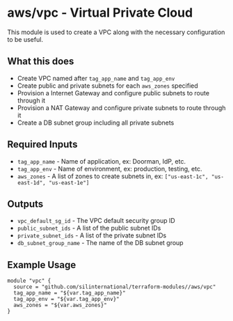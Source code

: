# aws/vpc - Virtual Private Cloud
This module is used to create a VPC along with the necessary configuration to
be useful.

## What this does

 - Create VPC named after `tag_app_name` and `tag_app_env`
 - Create public and private subnets for each `aws_zones` specified
 - Provision a Internet Gateway and configure public subnets to route through it
 - Provision a NAT Gateway and configure private subnets to route through it
 - Create a DB subnet group including all private subnets

## Required Inputs

 - `tag_app_name` - Name of application, ex: Doorman, IdP, etc.
 - `tag_app_env` - Name of environment, ex: production, testing, etc.
 - `aws_zones` - A list of zones to create subnets in, ex: `["us-east-1c", "us-east-1d", "us-east-1e"]`

## Outputs

 - `vpc_default_sg_id` - The VPC default security group ID
 - `public_subnet_ids` - A list of the public subnet IDs
 - `private_subnet_ids` - A list of the private subnet IDs
 - `db_subnet_group_name` - The name of the DB subnet group

## Example Usage

```hcl
module "vpc" {
  source = "github.com/silinternational/terraform-modules//aws/vpc"
  tag_app_name = "${var.tag_app_name}"
  tag_app_env = "${var.tag_app_env}"
  aws_zones = "${var.aws_zones}"
}
```
